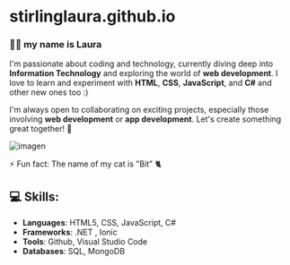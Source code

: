 # stirlinglaura.github.io
### 👋👋 my name is Laura

I'm passionate about coding and technology, currently diving deep into **Information Technology** and exploring the world of **web development**. I love to learn and experiment with **HTML**, **CSS**, **JavaScript**, and **C#** and other new ones too :) 

I'm always open to collaborating on exciting projects, especially those involving **web development** or **app development**. Let's create something great together! 🚀

![imagen](https://user-images.githubusercontent.com/103264377/194041658-40a604ec-d852-4def-a73a-5310800c9d74.png)


⚡ Fun fact: The name of my cat is "Bit" 🐈

## 💻 Skills:
- **Languages**: HTML5, CSS, JavaScript, C#
- **Frameworks**:  .NET , Ionic
- **Tools**: Github, Visual Studio Code
- **Databases**: SQL, MongoDB

